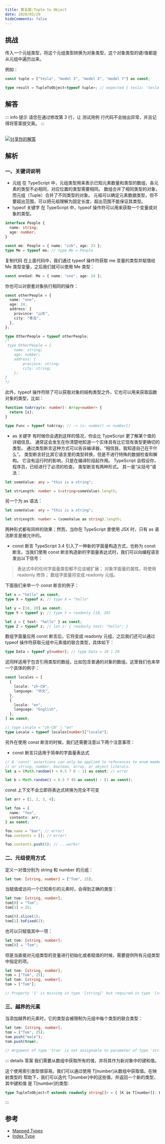 ```yaml
---
title: 第五题:Tuple to Object
date: 2020/05/29
hideComments: false
---
```


## 挑战

传入一个元组类型，将这个元组类型转换为对象类型，这个对象类型的键/值都是从元组中遍历出来。

例如：

```ts
const tuple = ["tesla", "model 3", "model X", "model Y"] as const;

type result = TupleToObject<typeof tuple>; // expected { tesla: 'tesla', 'model 3': 'model 3', 'model X': 'model X', 'model Y': 'model Y'}
```

## 解答

::: info 提示
请您在通过修改第 3 行，让 测试用例 行代码不会抛出异常，并且记得将答案提交奥。
:::

<CodeBox surl="https://stackblitz.com/edit/typescript-wgcecz?embed=1&file=Tuple-to-Object.ts&hideExplorer=1&hideNavigation=1&theme=dark&view=editor" />

<!--info-footer-start--><br> <a href="https://github.com/paiDaXing-web/You-Don-t-Know-TS/issues/new?assignees=paiDaXing-web&labels=answer&template=1-5-%E5%AE%9E%E7%8E%B0Tuple+to+Object.md&title=1-5-%E5%AE%9E%E7%8E%B0Tuple+to+Object" target="_blank"><img src="https://6d78-mxm1923893223-ulteh-1302287111.tcb.qcloud.la/-%E5%88%86%E4%BA%AB%E4%BD%A0%E7%9A%84%E8%A7%A3%E7%AD%94-teal.svg?sign=8bb2a2a3bd2b1cc8f86bfd919d53197e&t=1668143704" alt="分享你的解答"/></a>  <!--info-footer-end-->

## 解析

### 一、关键词说明

- 元组
  在 TypeScript 中，元组类型用来表示已知元素数量和类型的数组，各元素的类型不必相同，对应位置的类型需要相同。
  数组合并了相同类型的对象，而元组（Tuple）合并了不同类型的对象。
  元祖可以确定元素数据类型，但不要超出范围，可以把元祖理解为固定长度，超出范围不能保证其类型。
- typeof 关键字
  在 TypeScript 中，typeof 操作符可以用来获取一个变量或对象的类型。

```ts
interface People {
  name: string;
  age: number;
}

const me: People = { name: "zzk", age: 23 };
type Me = typeof me; // type Me = People
```

复制代码
在上面代码中，我们通过 typeof 操作符获取 me 变量的类型并赋值给 Me 类型变量，之后我们就可以使用 Me 类型：

```ts
const oneGod: Me = { name: "one", age: 24 };
```

你也可以对嵌套对象执行相同的操作：

```ts
const otherPeople = {
  name: "one",
  age: 24,
  address: {
    province: "山东",
    city: "青岛",
  },
};

type OtherPeople = typeof otherPeople;
/*
 type OtherPeople = {
    name: string;
    age: number;
    address: {
        province: string;
        city: string;
    };
}
*/
```

此外，typeof 操作符除了可以获取对象的结构类型之外，它也可以用来获取函数对象的类型，比如：

```ts
function toArray(x: number): Array<number> {
  return [x];
}

type Func = typeof toArray; // -> (x: number) => number[]
```

- as 关键字
  有时候你会遇到这样的情况，你会比 TypeScript 更了解某个值的详细信息。 通常这会发生在你清楚地知道一个实体具有比它现有类型更确切的类型。
  通过类型断言这种方式可以告诉编译器，“相信我，我知道自己在干什么”。 类型断言好比其它语言里的类型转换，但是不进行特殊的数据检查和解构。 它没有运行时的影响，只是在编译阶段起作用。 TypeScript 会假设你，程序员，已经进行了必须的检查。
  类型断言有两种形式。 其一是“尖括号”语法：

```ts
let someValue: any = "this is a string";

let strLength: number = (<string>someValue).length;
```

另一个为 as 语法：

```ts
let someValue: any = "this is a string";

let strLength: number = (someValue as string).length;
```

两种形式都有同样的效果；然而，当你在 TypeScript 里使用 JSX 时，只有 as 语法断言是被允许的。

- const 断言
  TypeScript 3.4 引入了一种新的字面量构造方式，也称为 const 断言。当我们使用 const 断言构造新的字面量表达式时，我们可以向编程语言发出以下信号：

> 表达式中的任何字面量类型都不应该被扩展；
> 对象字面量的属性，将使用 readonly 修饰；
> 数组字面量将变成 readonly 元组。

下面我们来举一个 const 断言的例子：

```ts
let x = "hello" as const;
type X = typeof x; // type X = "hello"

let y = [10, 20] as const;
type Y = typeof y; // type Y = readonly [10, 20]

let z = { text: "hello" } as const;
type Z = typeof z; // let z: { readonly text: "hello"; }
```

数组字面量应用 const 断言后，它将变成 readonly 元组，之后我们还可以通过 typeof 操作符获取元组中元素值的联合类型，具体如下：

```ts
type Data = typeof y[number]; // type Data = 10 | 20
```

这同样适用于包含引用类型的数组，比如包含普通的对象的数组。这里我们也来举一个具体的例子：

```ts
const locales = [
  {
    locale: "zh-CN",
    language: "中文",
  },
  {
    locale: "en",
    language: "English",
  },
] as const;

// type Locale = "zh-CN" | "en"
type Locale = typeof locales[number]["locale"];
```

另外在使用 const 断言的时候，我们还需要注意以下两个注意事项：

- const 断言只适用于简单的字面量表达式

```ts
// A 'const' assertions can only be applied to references to enum members,
// or string, number, boolean, array, or object literals.
let a = (Math.random() < 0.5 ? 0 : 1) as const; // error

let b = Math.random() < 0.5 ? (0 as const) : (1 as const);
```

const 上下文不会立即将表达式转换为完全不可变

```ts
let arr = [1, 2, 3, 4];

let foo = {
  name: "foo",
  contents: arr,
} as const;

foo.name = "bar"; // error!
foo.contents = []; // error!

foo.contents.push(5); // ...works!
```

### 二、元组使用方式

定义一对值分别为 string 和 number 的元组：

```ts
let tom: [string, number] = ["Tom", 25];
```

当赋值或访问一个已知索引的元素时，会得到正确的类型：

```ts
let tom: [string, number];
tom[0] = "Tom";
tom[1] = 25;

tom[0].slice(1);
tom[1].toFixed(2);
```

也可以只赋值其中一项：

```ts
let tom: [string, number];
tom[0] = "Tom";
```

但是当直接对元组类型的变量进行初始化或者赋值的时候，需要提供所有元组类型中指定的项。

```ts
let tom: [string, number];
tom = ["Tom", 25];
let tom: [string, number];
tom = ["Tom"];

// Property '1' is missing in type '[string]' but required in type '[string, number]'.
```

### 三、越界的元素

当添加越界的元素时，它的类型会被限制为元组中每个类型的联合类型：

```ts
let tom: [string, number];
tom = ["Tom", 25];
tom.push("male");
tom.push(true);

// Argument of type 'true' is not assignable to parameter of type 'string | number'.
```

::: details 答案
我们需要从数组中获取所有的值，并将其作为新对象中的键和值。

这个使用索引类型很容易。我们可以通过使用 T[number]从数组中获取值。在映射类型的 帮助下，我们可以迭代 T[number]中的这些值，并返回一个新的类型，其中键和值 是 T[number]的类型:

```typescript
type TupleToObject<T extends readonly string[]> = { [K in T[number]]: K };
```

:::

## 参考

- [Mapped Types](https://www.typescriptlang.org/docs/handbook/2/mapped-types.html)
- [Index Type](https://www.typescriptlang.org/docs/handbook/2/indexed-access-types.html)
